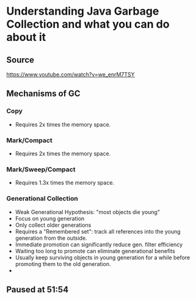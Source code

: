 # Understanding Java Garbage Collection and what you can do about it

## Source

https://www.youtube.com/watch?v=we_enrM7TSY  

## Mechanisms of GC

### Copy
   
   - Requires 2x times the memory space.  

### Mark/Compact

   - Requires 2x times the memory space.  
   
### Mark/Sweep/Compact
   
   - Requires 1.3x times the memory space.  
   
### Generational Collection
  
   - Weak Generational Hypothesis: "most objects die young"  
   - Focus on young generation  
   - Only collect older generations  
   - Requires a "Remembered set": track all references into the young generation from the outside.   
   - Immediate promotion can significantly reduce gen. filter efficiency  
   - Waiting too long to promote can eliminate generational benefits  
   - Usually keep surviving objects in young generation for a while before promoting them to the old generation.  
   - 

## Paused at 51:54

